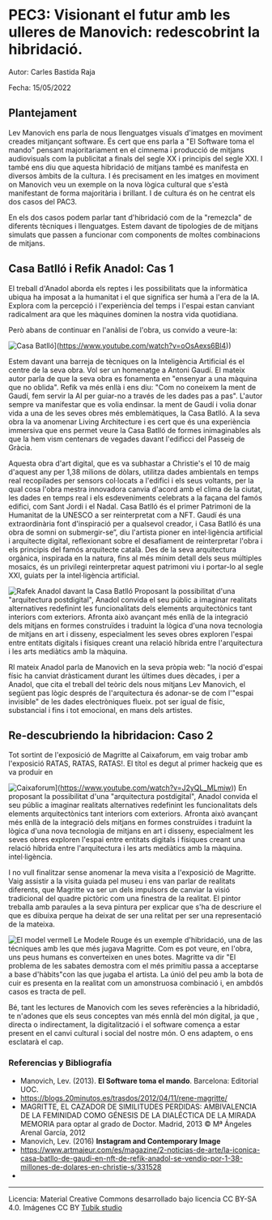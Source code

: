 # PEC3: Visionant el futur amb les ulleres de Manovich: redescobrint la hibridació.



Autor: Carles Bastida Raja


Fecha: 15/05/2022



## Plantejament

Lev Manovich ens parla de nous llenguatges visuals d'imatges en moviment creades mitjançant software. És cert que ens parla a "El Software toma el mando" pensant majoritariament en el cimnema i producció de mitjans audiovisuals com la publicitat a finals del segle XX i principis del segle XXI. I també ens diu que aquesta hibridació de mitjans també es manifesta en diversos àmbits de la cultura. I és precisament en les imatges en moviment on Manovich veu un exemple on la nova lògica cultural que s'està manifestant de forma majoritària i brillant. I de cultura és on he centrat els dos casos del PAC3. 

En els dos casos podem parlar tant d'hibridació com de la "remezcla" de diferents tècniques i llenguatges. Estem davant de tipologies de de mitjans simulats que passen a funcionar com components de moltes combinacions de mitjans.


## Casa Batlló i Refik Anadol: Cas 1

El treball d'Anadol aborda els reptes i les possibilitats que la informàtica ubiqua ha imposat a la humanitat i el que significa ser humà a l'era de la IA. Explora com la percepció i l'experiència del temps i l'espai estan canviant radicalment ara que les màquines dominen la nostra vida quotidiana. 

Però abans de continuar en l'anàlisi de l'obra, us convido a veure-la:

![Casa Batlló](https://img.youtube.com/vi/oOsAexs6Bl4/0.jpg)](https://www.youtube.com/watch?v=oOsAexs6Bl4))

Estem davant una barreja de tècniques on la Inteligència Artificial és el centre de la seva obra. Vol ser un homenatge a Antoni Gaudí. El mateix autor parla de que la seva obra es fonamenta en "ensenyar a una màquina que no oblida". Refik va més enllà i ens diu: "Com no coneixem la ment de Gaudí, fem servir la AI per guiar-no a través de les dades pas a pas". L'autor sempre va manifestar que es volia endinsar. la ment de Gaudí i volia donar vida a una de les seves obres més emblemàtiques, la Casa Batlló. A la seva obra la va anomenar Living Architecture i es cert que és una experiència immersiva que ens permet veure la Casa Batlló de formes inimaginables als que la hem vism centenars de vegades davant l'edificci del Passeig de Gràcia. 

Aquesta obra d'art digital, que es va subhastar a Christie's el 10 de maig d'aquest any per 1,38 milions de dòlars, utilitza dades ambientals en temps real recopilades per sensors col·locats a l'edifici i els seus voltants, per la qual cosa l'obra mestra innovadora canvia d'acord amb el clima de la ciutat, les dades en temps real i els esdeveniments celebrats a la façana del famós edifici, com Sant Jordi i el Nadal. Casa Batlló és el primer Patrimoni de la Humanitat de la UNESCO a ser reinterpretat com a NFT. Gaudí és una extraordinària font d'inspiració per a qualsevol creador, i Casa Batlló és una obra de somni on submergir-se”, diu l'artista pioner en intel·ligència artificial i arquitecte digital, reflexionant sobre el desafiament de reinterpretar l'obra i els principis del famós arquitecte català. Des de la seva arquitectura orgànica, inspirada en la natura, fins al més mínim detall dels seus múltiples mosaics, és un privilegi reinterpretar aquest patrimoni viu i portar-lo al segle XXI, guiats per la intel·ligència artificial.



![Rafek Anadol davant la Casa Batlló](https://www.instagram.com/p/CdbEWVbjjWH/) 
Proposant la possibilitat d'una "arquitectura postdigital", Anadol convida el seu públic a imaginar realitats alternatives redefinint les funcionalitats dels elements arquitectònics tant interiors com exteriors. Afronta això avançant més enllà de la integració dels mitjans en formes construïdes i traduint la lògica d'una nova tecnologia de mitjans en art i disseny, especialment les seves obres exploren l'espai entre entitats digitals i físiques creant una relació híbrida entre l'arquitectura i les arts mediàtics amb la màquina.

Rl mateix Anadol parla de Manovich en la seva pròpia web: "la noció d'espai físic ha canviat dràsticament durant les últimes dues dècades, i per a Anadol, que cita el treball del teòric dels nous mitjans Lev Manovich, el següent pas lògic després de l'arquitectura és adonar-se de com l'"espai invisible" de les dades electròniques flueix. pot ser igual de físic, substancial i fins i tot emocional, en mans dels artistes.



## Re-descubriendo la hibridacion: Caso 2

Tot sortint de l'exposició de Magritte al Caixaforum, em vaig trobar amb l'exposició RATAS, RATAS, RATAS!. El títol es degut al primer hackeig que es va produir en 

![Caixaforum](https://img.youtube.com/vi/J2yQL_MLmiw/0.jpg)](https://www.youtube.com/watch?v=J2yQL_MLmiw)) En proposant la possibilitat d'una "arquitectura postdigital", Anadol convida el seu públic a imaginar realitats alternatives redefinint les funcionalitats dels elements arquitectònics tant interiors com exteriors. Afronta això avançant més enllà de la integració dels mitjans en formes construïdes i traduint la lògica d'una nova tecnologia de mitjans en art i disseny, especialment les seves obres exploren l'espai entre entitats digitals i físiques creant una relació híbrida entre l'arquitectura i les arts mediàtics amb la màquina. intel·ligència.

I no vull finalitzar sense anomenar la meva visita a l'exposició de Magritte. Vaig assistir a la visita guiada pel museu i ens van parlar de realitats diferents, que Magritte va ser un dels impulsors de canviar la visió tradicional del quadre pictòric com una finestra de la realitat. El pintor treballa amb paraules a la seva pintura per explicar que s'ha de descriure el que es dibuixa perque ha deixat de ser una relitat per ser una representació de la mateixa.


![El model vermell](https://cdnb.20m.es/trasdos/files/2012/04/Le-Modele-Rouge.jpg) Le Modele Rouge és un exemple d'hibridació, una de las técniques amb les que més jugava Magritte. Com es pot veure, en l'obra, uns peus humans es converteixen en unes botes. Magritte va dir "El problema de les sabates demostra com el més primitiu passa a acceptarse a base d'hàbits"con las que jugaba el artista. La únió del peu amb la bota de cuir es presenta en la realitat com un amonstruosa combinació i, en ambdós casos es tracta de pell.

Bé, tant les lectures de Manovich com les seves referències a la hibridadió, te n'adones que els seus conceptes van més ennlà del món digital, ja que , directa o indirectament, la digitalització i el software comença a estar present en el canvi cultural i social del nostre món. O ens adaptem, o ens esclatarà el cap. 

### Referencias y Bibliografía

* Manovich, Lev. (2013). **El Software toma el mando**. Barcelona: Editorial UOC. 
* https://blogs.20minutos.es/trasdos/2012/04/11/rene-magritte/
* MAGRITTE, EL CAZADOR DE SIMILITUDES PERDIDAS: AMBIVALENCIA DE LA FEMINIDAD COMO GÉNESIS DE LA DIALÉCTICA DE LA MIRADA MEMORIA para optar al grado de Doctor. Madrid, 2013 © Mª Ángeles Arenal García, 2012
* Manovich, Lev. (2016) **Instagram and Contemporary Image**
* https://www.artmajeur.com/es/magazine/2-noticias-de-arte/la-iconica-casa-batllo-de-gaudi-en-nft-de-refik-anadol-se-vendio-por-1-38-millones-de-dolares-en-christie-s/331528
* 


----

Licencia: Material Creative Commons desarrollado bajo licencia CC BY-SA 4.0. Imágenes CC BY [Tubik studio](https://blog.tubikstudio.com/how-to-create-original-flat-illustrations-designers-tips/) 
